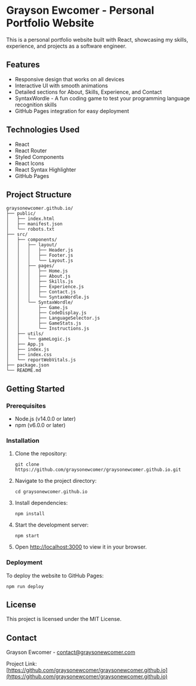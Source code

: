 # Grayson Ewcomer - Personal Portfolio Website

This is a personal portfolio website built with React, showcasing my skills, experience, and projects as a software engineer.

## Features

- Responsive design that works on all devices
- Interactive UI with smooth animations
- Detailed sections for About, Skills, Experience, and Contact
- SyntaxWordle - A fun coding game to test your programming language recognition skills
- GitHub Pages integration for easy deployment

## Technologies Used

- React
- React Router
- Styled Components
- React Icons
- React Syntax Highlighter
- GitHub Pages

## Project Structure

```
graysonewcomer.github.io/
├── public/
│   ├── index.html
│   ├── manifest.json
│   └── robots.txt
├── src/
│   ├── components/
│   │   ├── layout/
│   │   │   ├── Header.js
│   │   │   ├── Footer.js
│   │   │   └── Layout.js
│   │   ├── pages/
│   │   │   ├── Home.js
│   │   │   ├── About.js
│   │   │   ├── Skills.js
│   │   │   ├── Experience.js
│   │   │   ├── Contact.js
│   │   │   └── SyntaxWordle.js
│   │   └── SyntaxWordle/
│   │       ├── Game.js
│   │       ├── CodeDisplay.js
│   │       ├── LanguageSelector.js
│   │       ├── GameStats.js
│   │       └── Instructions.js
│   ├── utils/
│   │   └── gameLogic.js
│   ├── App.js
│   ├── index.js
│   ├── index.css
│   └── reportWebVitals.js
├── package.json
└── README.md
```

## Getting Started

### Prerequisites

- Node.js (v14.0.0 or later)
- npm (v6.0.0 or later)

### Installation

1. Clone the repository:
   ```
   git clone https://github.com/graysonewcomer/graysonewcomer.github.io.git
   ```

2. Navigate to the project directory:
   ```
   cd graysonewcomer.github.io
   ```

3. Install dependencies:
   ```
   npm install
   ```

4. Start the development server:
   ```
   npm start
   ```

5. Open [http://localhost:3000](http://localhost:3000) to view it in your browser.

### Deployment

To deploy the website to GitHub Pages:

```
npm run deploy
```

## License

This project is licensed under the MIT License.

## Contact

Grayson Ewcomer - contact@graysonewcomer.com

Project Link: [https://github.com/graysonewcomer/graysonewcomer.github.io](https://github.com/graysonewcomer/graysonewcomer.github.io)
